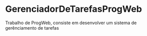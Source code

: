 # GerenciadorDeTarefasProgWeb
Trabalho de ProgWeb, consiste em desenvolver um sistema de gerênciamento de tarefas
